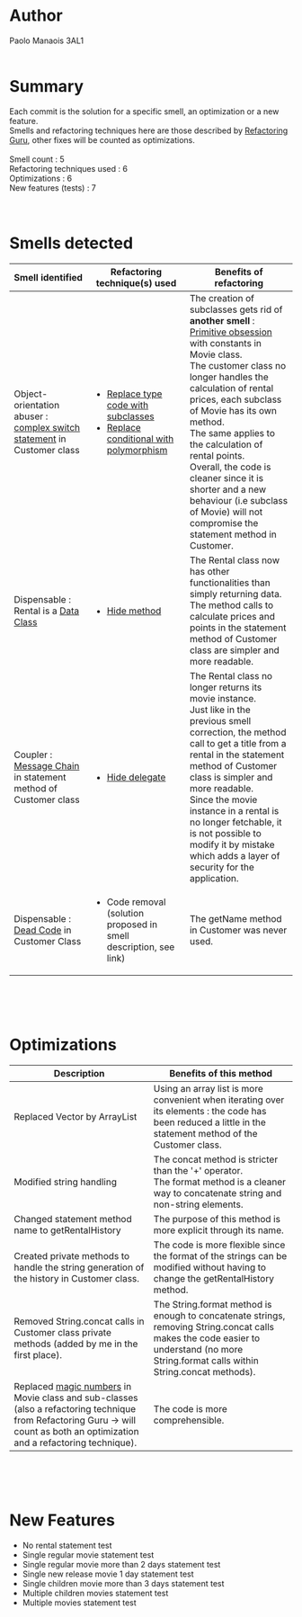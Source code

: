 # Author
Paolo Manaois 3AL1
<br><br>

# Summary
Each commit is the solution for a specific smell, an optimization or a new feature.<br>
Smells and refactoring techniques here are those described by [Refactoring Guru](https://refactoring.guru), other fixes will be counted as optimizations.<br><br>
Smell count : 5<br>
Refactoring techniques used : 6<br>
Optimizations : 6<br>
New features (tests) : 7<br>
<br><br>

# Smells detected
Smell identified | Refactoring technique(s) used | Benefits of refactoring
 --- | --- | --- 
Object-orientation abuser : [complex switch statement](https://refactoring.guru/fr/smells/switch-statements) in Customer class | <ul><li>[Replace type code with subclasses](https://refactoring.guru/fr/replace-type-code-with-subclasses)</li><li>[Replace conditional with polymorphism](https://refactoring.guru/fr/replace-conditional-with-polymorphism)</li></ul> | The creation of subclasses gets rid of <b>another smell</b> : [Primitive obsession](https://refactoring.guru/fr/smells/primitive-obsession) with constants in Movie class.<br>The customer class no longer handles the calculation of rental prices, each subclass of Movie has its own method.<br>The same applies to the calculation of rental points.<br>Overall, the code is cleaner since it is shorter and a new behaviour (i.e subclass of Movie) will not compromise the statement method in Customer.
Dispensable : Rental is a [Data Class](https://refactoring.guru/fr/smells/data-class) | <ul><li>[Hide method](https://refactoring.guru/fr/hide-method)</li></ul> | The Rental class now has other functionalities than simply returning data.<br>The method calls to calculate prices and points in the statement method of Customer class are simpler and more readable.
Coupler : [Message Chain](https://refactoring.guru/fr/smells/message-chains) in statement method of Customer class | <ul><li>[Hide delegate](https://refactoring.guru/fr/hide-delegate)</li></ul> | The Rental class no longer returns its movie instance.<br>Just like in the previous smell correction, the method call to get a title from a rental in the statement method of Customer class is simpler and more readable.<br>Since the movie instance in a rental is no longer fetchable, it is not possible to modify it by mistake which adds a layer of security for the application.
Dispensable : [Dead Code](https://refactoring.guru/fr/smells/dead-code) in Customer Class | <ul><li>Code removal (solution proposed in smell description, see link)</li></ul> | The getName method in Customer was never used.

<br><br><br>

# Optimizations
Description | Benefits of this method
 --- | --- 
Replaced Vector by ArrayList | Using an array list is more convenient when iterating over its elements : the code has been reduced a little in the statement method of the Customer class.
Modified string handling | The concat method is stricter than the '+' operator.<br>The format method is a cleaner way to concatenate string and non-string elements.
Changed statement method name to getRentalHistory | The purpose of this method is more explicit through its name.
Created private methods to handle the string generation of the history in Customer class. | The code is more flexible since the format of the strings can be modified without having to change the getRentalHistory method.
Removed String.concat calls in Customer class private methods (added by me in the first place). | The String.format method is enough to concatenate strings, removing String.concat calls makes the code easier to understand (no more String.format calls within String.concat methods).
Replaced [magic numbers](https://refactoring.guru/fr/replace-magic-number-with-symbolic-constant) in Movie class and sub-classes (also a refactoring technique from Refactoring Guru -> will count as both an optimization and a refactoring technique). | The code is more comprehensible.
<br><br><br>

# New Features
<ul>
<li>No rental statement test</li>
<li>Single regular movie statement test</li>
<li>Single regular movie more than 2 days statement test</li>
<li>Single new release movie 1 day statement test</li>
<li>Single children movie more than 3 days statement test</li>
<li>Multiple children movies statement test</li>
<li>Multiple movies statement test</li>
</ul>
